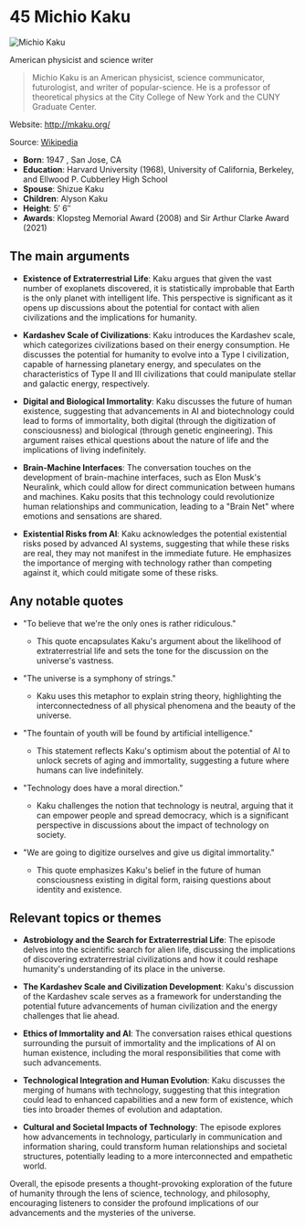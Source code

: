 # 45 Michio Kaku


![Michio Kaku](https://encrypted-tbn0.gstatic.com/images?q=tbn:ANd9GcRuXm1J2azmcROZDg-CQGQtg5V9pPS-VdFm-xr4NA&s=0)

American physicist and science writer

> Michio Kaku is an American physicist, science communicator, futurologist, and writer of popular-science. He is a professor of theoretical physics at the City College of New York and the CUNY Graduate Center.

Website: http://mkaku.org/

Source: [Wikipedia](https://en.wikipedia.org/wiki/Michio_Kaku)

- **Born**: 1947 , San Jose, CA
- **Education**: Harvard University (1968), University of California, Berkeley, and Ellwood P. Cubberley High School
- **Spouse**: Shizue Kaku
- **Children**: Alyson Kaku
- **Height**: 5′ 6″
- **Awards**: Klopsteg Memorial Award (2008) and Sir Arthur Clarke Award (2021)


## The main arguments

- **Existence of Extraterrestrial Life**: Kaku argues that given the vast number of exoplanets discovered, it is statistically improbable that Earth is the only planet with intelligent life. This perspective is significant as it opens up discussions about the potential for contact with alien civilizations and the implications for humanity.

- **Kardashev Scale of Civilizations**: Kaku introduces the Kardashev scale, which categorizes civilizations based on their energy consumption. He discusses the potential for humanity to evolve into a Type I civilization, capable of harnessing planetary energy, and speculates on the characteristics of Type II and III civilizations that could manipulate stellar and galactic energy, respectively.

- **Digital and Biological Immortality**: Kaku discusses the future of human existence, suggesting that advancements in AI and biotechnology could lead to forms of immortality, both digital (through the digitization of consciousness) and biological (through genetic engineering). This argument raises ethical questions about the nature of life and the implications of living indefinitely.

- **Brain-Machine Interfaces**: The conversation touches on the development of brain-machine interfaces, such as Elon Musk's Neuralink, which could allow for direct communication between humans and machines. Kaku posits that this technology could revolutionize human relationships and communication, leading to a "Brain Net" where emotions and sensations are shared.

- **Existential Risks from AI**: Kaku acknowledges the potential existential risks posed by advanced AI systems, suggesting that while these risks are real, they may not manifest in the immediate future. He emphasizes the importance of merging with technology rather than competing against it, which could mitigate some of these risks.

## Any notable quotes

- "To believe that we're the only ones is rather ridiculous."
  - This quote encapsulates Kaku's argument about the likelihood of extraterrestrial life and sets the tone for the discussion on the universe's vastness.

- "The universe is a symphony of strings."
  - Kaku uses this metaphor to explain string theory, highlighting the interconnectedness of all physical phenomena and the beauty of the universe.

- "The fountain of youth will be found by artificial intelligence."
  - This statement reflects Kaku's optimism about the potential of AI to unlock secrets of aging and immortality, suggesting a future where humans can live indefinitely.

- "Technology does have a moral direction."
  - Kaku challenges the notion that technology is neutral, arguing that it can empower people and spread democracy, which is a significant perspective in discussions about the impact of technology on society.

- "We are going to digitize ourselves and give us digital immortality."
  - This quote emphasizes Kaku's belief in the future of human consciousness existing in digital form, raising questions about identity and existence.

## Relevant topics or themes

- **Astrobiology and the Search for Extraterrestrial Life**: The episode delves into the scientific search for alien life, discussing the implications of discovering extraterrestrial civilizations and how it could reshape humanity's understanding of its place in the universe.

- **The Kardashev Scale and Civilization Development**: Kaku's discussion of the Kardashev scale serves as a framework for understanding the potential future advancements of human civilization and the energy challenges that lie ahead.

- **Ethics of Immortality and AI**: The conversation raises ethical questions surrounding the pursuit of immortality and the implications of AI on human existence, including the moral responsibilities that come with such advancements.

- **Technological Integration and Human Evolution**: Kaku discusses the merging of humans with technology, suggesting that this integration could lead to enhanced capabilities and a new form of existence, which ties into broader themes of evolution and adaptation.

- **Cultural and Societal Impacts of Technology**: The episode explores how advancements in technology, particularly in communication and information sharing, could transform human relationships and societal structures, potentially leading to a more interconnected and empathetic world.

Overall, the episode presents a thought-provoking exploration of the future of humanity through the lens of science, technology, and philosophy, encouraging listeners to consider the profound implications of our advancements and the mysteries of the universe.
